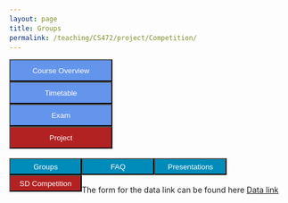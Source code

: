 ```yaml
---
layout: page
title: Groups
permalink: /teaching/CS472/project/Competition/
---
```


<div class="main-component">
<form action="/teaching/CS472/">
    <input type="submit" style="background-color:cornflowerblue;color:white;width:185px;
height:40px;" value="Course Overview" />
</form>

<form action="/teaching/CS472/Timetable/">
    <input type="submit" style="background-color:cornflowerblue;color:white;width:185px;
height:40px;" value="Timetable" />
</form>
<form action="/teaching/CS472/Exam/">
    <input type="submit" style="background-color:cornflowerblue;color:white;width:185px;
height:40px;" value="Exam" />
</form>
<form action="/teaching/CS472/project/">
    <input type="submit" style="background-color:firebrick;color:white;width:185px;
height:40px;" value="Project" />
</form>



</div>
<br/>

<div class="main-component">
<form action="/teaching/CS472/project/Group/">
    <input type="submit" style="background-color:#008CBA;float:left; color:white;width:130px;
height:30px;" value="Groups" />
</form>
<form action="/teaching/CS472/project/FAQ/">
    <input type="submit" style="background-color:#008CBA;float:left;color:white;width:130px;
height:30px;" value="FAQ" />
</form>
<form action="/teaching/CS472/project/Presentations/">
    <input type="submit" style="background-color:#008CBA;float:left;color:white;width:130px;
height:30px;" value="Presentations" />
</form>

<form action="/teaching/CS472/project/Competition/">
    <input type="submit" style="background-color:firebrick;float:left;color:white;width:130px;
height:30px;" value="SD Competition" />
</form>

</div>

<br/>
<br/>

The form for the data link can be found here 
[Data link](https://forms.gle/Pu7kET7hbZpcc8US9) 
<br>

[//]: # (<p style="text-align:center"><img src="/teaching/CS472/project/Competition/Competetion-Spring-2024_Page_1.jpg" alt="CompetitionFlyer" style="max-width:1000px;max-height:1000px;border:'1px solid black;" align="center"></p>)

[//]: # (<p style="text-align:center"><img src="/teaching/CS472/project/Competition/Competetion-Spring-2024_Page_2.jpg" alt="CompetitionFlyer" style="max-width:1000px;max-height:1000px;border:'1px solid black;" align="center"></p>)

